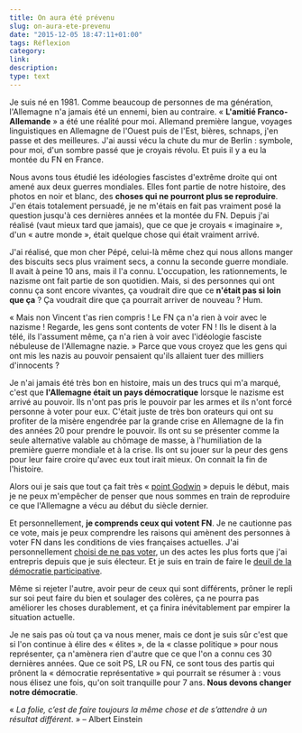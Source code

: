 ```yaml
---
title: On aura été prévenu
slug: on-aura-ete-prevenu
date: "2015-12-05 18:47:11+01:00"
tags: Réflexion
category: 
link: 
description: 
type: text
---
```


Je suis né en 1981. Comme beaucoup de personnes de ma génération, l'Allemagne n'a jamais été un ennemi, bien au contraire. « __L'amitié Franco-Allemande__ » a été une réalité pour moi. Allemand première langue, voyages linguistiques en Allemagne de l'Ouest puis de l'Est, bières, schnaps, j'en passe et des meilleures. J'ai aussi vécu la chute du mur de Berlin : symbole, pour moi, d'un sombre passé que je croyais révolu. Et puis il y a eu la montée du FN en France.<!-- TEASER_END -->

Nous avons tous étudié les idéologies fascistes d'extrême droite qui ont amené aux deux guerres mondiales. Elles font partie de notre histoire, des photos en noir et blanc, des __choses qui ne pourront plus se reproduire__. J'en étais totalement persuadé, je ne m'étais en fait pas vraiment posé la question jusqu'à ces dernières années et la montée du FN. Depuis j'ai réalisé (vaut mieux tard que jamais), que ce que je croyais « imaginaire », d'un « autre monde », était quelque chose qui était vraiment arrivé.

J'ai réalisé, que mon cher Pépé, celui-là même chez qui nous allons manger des biscuits secs plus vraiment secs, a connu la seconde guerre mondiale. Il avait à peine 10 ans, mais il l'a connu. L'occupation, les rationnements, le nazisme ont fait partie de son quotidien. Mais, si des personnes qui ont connu ça sont encore vivantes, ça voudrait dire que ce __n'était pas si loin que ça__ ? Ça voudrait dire que ça pourrait arriver de nouveau ? Hum.

« Mais non Vincent t'as rien compris ! Le FN ça n'a rien à voir avec le nazisme ! Regarde, les gens sont contents de voter FN ! Ils le disent à la télé, ils l'assument même, ça n'a rien à voir avec l'idéologie fasciste nébuleuse de l'Allemagne nazie. » Parce que vous croyez que les gens qui ont mis les nazis au pouvoir pensaient qu'ils allaient tuer des milliers d'innocents ?

Je n'ai jamais été très bon en histoire, mais un des trucs qui m'a marqué, c'est que __l'Allemagne était un pays démocratique__ lorsque le nazisme est arrivé au pouvoir. Ils n'ont pas pris le pouvoir par les armes et ils n'ont forcé personne à voter pour eux. C'était juste de très bon orateurs qui ont su profiter de la misère engendrée par la grande crise en Allemagne de la fin des années 20 pour prendre le pouvoir. Ils ont su se présenter comme la seule alternative valable au chômage de masse, à l'humiliation de la première guerre mondiale et à la crise. Ils ont su jouer sur la peur des gens pour leur faire croire qu'avec eux tout irait mieux. On connait la fin de l'histoire.

Alors oui je sais que tout ça fait très « [point Godwin](https://fr.wikipedia.org/wiki/Loi_de_Godwin) » depuis le début, mais je ne peux m'empêcher de penser que nous sommes en train de reproduire ce que l'Allemagne a vécu au début du siècle dernier.

Et personnellement, __je comprends ceux qui votent FN__. Je ne cautionne pas ce vote, mais je peux comprendre les raisons qui amènent des personnes à voter FN dans les conditions de vies françaises actuelles. J'ai personnellement [choisi de ne pas voter](https://www.youtube.com/watch?v=uzcN-0Bq1cw), un des actes les plus forts que j'ai entrepris depuis que je suis électeur. Et je suis en train de faire le [deuil de la démocratie participative](http://grisebouille.net/le-deuil-de-la-democratie-representative/).

Même si rejeter l'autre, avoir peur de ceux qui sont différents, prôner le repli sur soi peut faire du bien et soulager des colères, ça ne pourra pas améliorer les choses durablement, et ça finira inévitablement par empirer la situation actuelle.

Je ne sais pas où tout ça va nous mener, mais ce dont je suis sûr c'est que si l'on continue à élire des « élites », de la « classe politique » pour nous représenter, ça n'amènera rien d'autre que ce que l'on a connu ces 30 dernières années. Que ce soit PS, LR ou FN, ce sont tous des partis qui prônent la « démocratie représentative » qui pourrait se résumer à : vous nous élisez une fois, qu'on soit tranquille pour 7 ans. __Nous devons changer notre démocratie__.

« _La folie, c’est de faire toujours la même chose et de s’attendre à un résultat différent_. » – Albert Einstein
